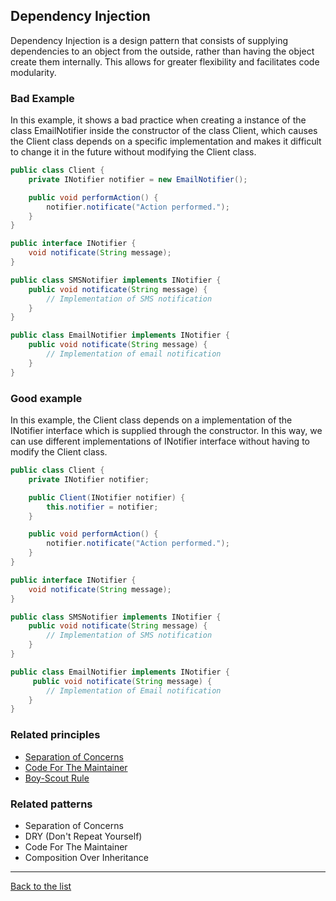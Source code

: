 ## Dependency Injection

Dependency Injection is a design pattern that consists of supplying dependencies to an object from the outside, rather than having the object create them internally. This allows for greater flexibility and facilitates code modularity.

### Bad Example

In this example, it shows a bad practice when creating a instance of the class EmailNotifier inside the constructor of the class Client, which causes the Client class depends on a specific implementation and makes it difficult to change it in the future without modifying the Client class.

```Java
public class Client {
    private INotifier notifier = new EmailNotifier();

    public void performAction() {
        notifier.notificate("Action performed.");
    }
}

public interface INotifier {
    void notificate(String message);
}

public class SMSNotifier implements INotifier {
    public void notificate(String message) {
        // Implementation of SMS notification
    }
}

public class EmailNotifier implements INotifier {
    public void notificate(String message) {
        // Implementation of email notification
    }
}
```

### Good example

In this example, the Client class depends on a implementation of the INotifier interface which is supplied through the constructor.
In this way, we can use different implementations of INotifier interface without having to modify the Client class.

```Java
public class Client {
    private INotifier notifier;

    public Client(INotifier notifier) {
        this.notifier = notifier;
    }

    public void performAction() {
        notifier.notificate("Action performed.");
    }
}

public interface INotifier {
    void notificate(String message);
}

public class SMSNotifier implements INotifier {
    public void notificate(String message) {
        // Implementation of SMS notification
    }
}

public class EmailNotifier implements INotifier {
     public void notificate(String message) {
        // Implementation of Email notification
    }
}
```

### Related principles

- [Separation of Concerns](../../principles/general/separationofconcerns.md)
- [Code For The Maintainer](../../principles/general/codeformantainer.md)
- [Boy-Scout Rule](../../principles/general/boyscoutrule.md)

### Related patterns

- Separation of Concerns
- DRY (Don't Repeat Yourself)
- Code For The Maintainer
- Composition Over Inheritance

---

[Back to the list](./README.md)
